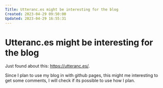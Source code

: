 ```yaml
---
Title: Utteranc.es might be interesting for the blog
Created: 2023-04-29 09:50:00
Updated: 2023-04-29 16:55:31
---
```

# Utteranc.es might be interesting for the blog

Just found about this: https://utteranc.es/.

Since I plan to use my blog in with github pages, this might me interesting to get some comments, I will check if its possible to use how I plan.



